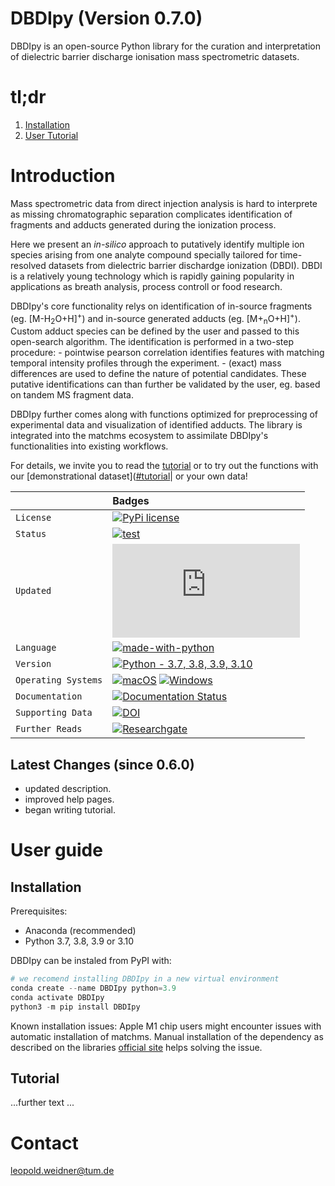 # DBDIpy (Version 0.7.0)

DBDIpy is an open-source Python library for the curation and interpretation of dielectric barrier discharge ionisation mass spectrometric datasets.

# tl;dr
1. [Installation](#installation)
2. [User Tutorial](#tutorial)

# Introduction

Mass spectrometric data from direct injection analysis is hard to interprete as missing chromatographic separation complicates identification of fragments and adducts generated during the ionization process.

Here we present an *in-silico* approach to putatively identify multiple ion species arising from one analyte compound specially tailored for time-resolved datasets from dielectric barrier dischardge ionization (DBDI). DBDI is a relatively young technology which is rapidly gaining popularity in applications as breath analysis, process controll or food research. 

DBDIpy's core functionality relys on identification of in-source fragments (eg. [M-H<sub>2</sub>O+H]<sup>+</sup>) and in-source generated adducts (eg. [M+<sub>n</sub>O+H]<sup>+</sup>). Custom adduct species can be defined by the user and passed to this open-search algorithm. The identification is performed in a two-step procedure: - pointwise pearson correlation identifies features with matching temporal intensity profiles through the experiment.
                - (exact) mass differences are used to define the nature of potential candidates. 
These putative identifications can than further be validated by the user, eg. based on tandem MS fragment data.               

DBDIpy further comes along with functions optimized for preprocessing of experimental data and visualization of identified adducts. The library is integrated into the matchms ecosystem to assimilate DBDIpy's functionalities into existing workflows.

For details, we invite you to read the [tutorial](#tutorial) or to try out the functions with our [demonstrational dataset]([#tutorial](https://doi.org/10.5281/zenodo.7221089)| or your own data!


|                     | Badges                                                                             |
|:-------------       |:-----------------------------------------------------------------------------------|
| `License`           | [![PyPi license](https://badgen.net/pypi/license/pip/)]([https://pypi.com/project/pip/](https://opensource.org/licenses/MIT/))|
| `Status`            | [![test](https://img.shields.io/badge/Maintained%3F-yes-green.svg)](https://GitHub.com/leopold-weidner/DBDIpy/graphs/commit-activity)|
| `Updated`           | [![GitHub latest commit](https://badgen.net/github/last-commit/Naereen/Strapdown.js)](https://GitHub.com/leopold-weidner/DBDIpy/commit/)|
| `Language`          | [![made-with-python](https://img.shields.io/badge/Made%20with-Python-1f425f.svg)](https://www.python.org/)|
| `Version`           | [![Python - 3.7, 3.8, 3.9, 3.10](https://img.shields.io/static/v1?label=Python&message=3.7+,+3.8+,+3.9+,+3.10&color=2d4b65)](https://www.python.org/)|
| `Operating Systems` | [![macOS](https://svgshare.com/i/ZjP.svg)](https://svgshare.com/i/ZjP.svg) [![Windows](https://svgshare.com/i/ZhY.svg)](https://svgshare.com/i/ZhY.svg)|
| `Documentation`     | [![Documentation Status](https://readthedocs.org/projects/ansicolortags/badge/?version=latest)](https://github.com/leopold-weidner/DBDIpy)|
| `Supporting Data`   | [![DOI](https://zenodo.org/badge/DOI/10.5281/zenodo.7221089.svg)](https://doi.org/10.5281/zenodo.7221089)|
| `Further Reads`     | [![Researchgate](https://img.shields.io/badge/Research_Gate-00CCBB.svg?&style=for-the-badge&logo=ResearchGate&logoColor=white)](https://www.researchgate.net/profile/Leopold-Weidner)|


Latest Changes (since 0.6.0)
------------
- updated description.
- improved help pages.
- began writing tutorial.


User guide
============

## Installation

Prerequisites:  

- Anaconda (recommended)
- Python 3.7, 3.8, 3.9 or 3.10

DBDIpy can be instaled from PyPI  with:

```python
# we recomend installing DBDIpy in a new virtual environment
conda create --name DBDIpy python=3.9
conda activate DBDIpy
python3 -m pip install DBDIpy
```


Known installation issues:
Apple M1 chip users might encounter issues with automatic installation of matchms. 
Manual installation of the dependency as described on the libraries [official site](https://github.com/matchms/matchms) helps solving the issue. 
  

## Tutorial

...further text ...



Contact
============
leopold.weidner@tum.de
